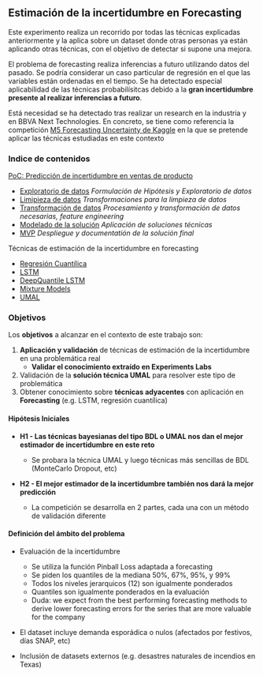## Estimación de la incertidumbre en Forecasting 

Este experimento realiza un recorrido por todas las técnicas explicadas anteriormente y la aplica sobre un dataset donde otras personas ya están aplicando otras técnicas, con el objetivo de detectar si supone una mejora.

El problema de forecasting realiza inferencias a futuro utilizando datos del pasado. Se podría considerar un caso particular de regresión en el que las variables están ordenadas en el tiempo. Se ha detectado especial aplicabilidad de las técnicas probabilísitcas debido a la **gran incertidumbre presente al realizar inferencias a futuro**.  

Está necesidad se ha detectado tras realizar un research en la industria y en BBVA Next Technologies. En concreto, se tiene como referencia la competición [M5 Forecasting Uncertainty de Kaggle](https://www.kaggle.com/c/m5-forecasting-uncertainty) en la que se pretende aplicar las técnicas estudiadas en este contexto

### Indice de contenidos

[PoC: Predicción de incertidumbre en ventas de producto](m5_forecasting_uncertainty)
* [Exploratorio de datos](m5_forecasting_uncertainty/dataset_exploration/) *Formulación de Hipótesis y Exploratorio de datos* 
* [Limipieza de datos](m5_forecasting_uncertainty/dataset_cleaning/) *Transformaciones para la limpieza de datos*
* [Transformación de datos](m5_forecasting_uncertainty/dataset_tranformation/) *Procesamiento y transformación de datos necesarias, feature engineering*
* [Modelado de la solución](m5_forecasting_uncertainty/ml_solutions/) *Aplicación de soluciones técnicas*
* [MVP](m5_forecasting_uncertainty/mvp_final_solution/) *Despliegue y documentatión de la solución final*

Técnicas de estimación de la incertidumbre en forecasting
 * [Regresión Cuantílica](../quantile_regression/) 
 * [LSTM](../LSTM/)
 * [DeepQuantile LSTM](../deepquantile_lstm/)
 * [Mixture Models](../mixture_density_networks/)
 * [UMAL](../umal/)

### Objetivos

Los **objetivos** a alcanzar en el contexto de este trabajo son:

1. **Aplicación y validación** de técnicas de estimación de la incertidumbre en una problemática real
   - **Validar el conocimiento extraído en Experiments Labs**
2. Validación de la **solución técnica UMAL** para resolver este tipo de problemática
3. Obtener conocimiento sobre **técnicas adyacentes** con aplicación en **Forecasting** (e.g. LSTM, regresión cuantílica)


#### Hipótesis Iniciales 

- **H1 - Las técnicas bayesianas del tipo BDL o UMAL nos dan el mejor estimador de incertidumbre en este reto**

   - Se probara la técnica UMAL y luego técnicas más sencillas de BDL (MonteCarlo Dropout, etc) 

- **H2 - El mejor estimador de la incertidumbre también nos dará la mejor predicción**
  
   - La competición se desarrolla en 2 partes, cada una con un método de validación diferente



#### Definición del ámbito del problema


- Evaluación de la incertidumbre
   - Se utiliza la función Pinball Loss adaptada a forecasting
   - Se piden los quantiles de la mediana 50%, 67%, 95%, y 99%
   - Todos los niveles jerarquicos (12) son igualmente ponderados
   - Quantiles son igualmente ponderados en la evaluación
   - Duda: we expect from the best performing forecasting methods to derive lower forecasting errors for the series that are more valuable for the company
 
 - El dataset incluye demanda esporádica o nulos (afectados por festivos, días SNAP, etc)
 - Inclusión de datasets externos (e.g. desastres naturales de incendios en Texas)
      
